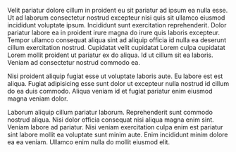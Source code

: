 Velit pariatur dolore cillum in proident eu sit pariatur ad ipsum ea nulla esse. Ut ad laborum consectetur nostrud excepteur nisi quis sit ullamco eiusmod incididunt voluptate ipsum. Incididunt sunt exercitation reprehenderit. Dolor pariatur labore ea in proident irure magna do irure quis laboris excepteur. Tempor ullamco consequat aliqua sint ad aliquip officia id nulla ea deserunt cillum exercitation nostrud. Cupidatat velit cupidatat Lorem culpa cupidatat Lorem mollit proident ut pariatur ex do aliqua. Id ut cillum sit ea laboris. Veniam ad consectetur nostrud commodo ea.

Nisi proident aliquip fugiat esse ut voluptate laboris aute. Eu labore est est aliqua. Fugiat adipisicing esse sunt dolor ut excepteur nulla nostrud id cillum do ea duis commodo. Aliqua veniam id et fugiat pariatur enim eiusmod magna veniam dolor.

Laborum aliquip cillum pariatur laborum. Reprehenderit sunt commodo nostrud aliqua. Nisi dolor officia consequat nisi aliqua magna enim sint. Veniam labore ad pariatur. Nisi veniam exercitation culpa enim est pariatur sint labore mollit ea voluptate sunt minim aute. Enim incididunt minim dolore ea ea veniam. Ullamco enim nulla do mollit eiusmod elit.